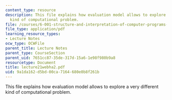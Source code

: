 ```yaml
---
content_type: resource
description: This file explains how evaluation model allows to explore a very different
  kind of computational problem.
file: /courses/6-001-structure-and-interpretation-of-computer-programs-spring-2005/9a1da162d5bd00ca7164680e0b8f261b_lecture21webha2.pdf
file_type: application/pdf
learning_resource_types:
- Lecture Notes
ocw_type: OCWFile
parent_title: Lecture Notes
parent_type: CourseSection
parent_uid: 7651cc87-35de-317d-15a6-1e98f980b9a8
resourcetype: Document
title: lecture21webha2.pdf
uid: 9a1da162-d5bd-00ca-7164-680e0b8f261b
---
```

This file explains how evaluation model allows to explore a very different kind of computational problem.

